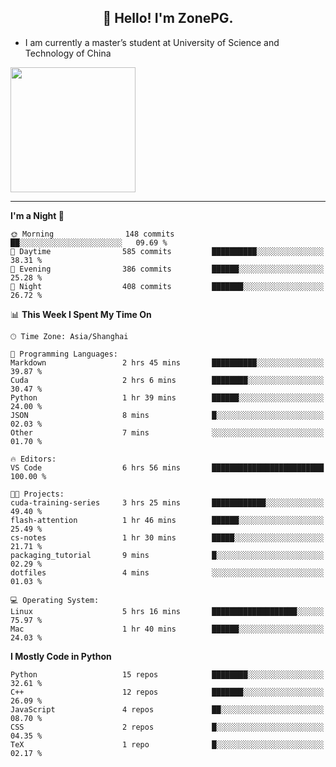 <h2 align="center">👋 Hello! I'm ZonePG.</h2>

- I am currently a master’s student at University of Science and Technology of China

<img height=200 align="center" src="https://github-readme-stats.vercel.app/api?username=zonepg" />

-------

<!--START_SECTION:waka-->
**I'm a Night 🦉** 

```text
🌞 Morning                148 commits         ██░░░░░░░░░░░░░░░░░░░░░░░   09.69 % 
🌆 Daytime                585 commits         ██████████░░░░░░░░░░░░░░░   38.31 % 
🌃 Evening                386 commits         ██████░░░░░░░░░░░░░░░░░░░   25.28 % 
🌙 Night                  408 commits         ███████░░░░░░░░░░░░░░░░░░   26.72 % 
```


📊 **This Week I Spent My Time On** 

```text
🕑︎ Time Zone: Asia/Shanghai

💬 Programming Languages: 
Markdown                 2 hrs 45 mins       ██████████░░░░░░░░░░░░░░░   39.87 % 
Cuda                     2 hrs 6 mins        ████████░░░░░░░░░░░░░░░░░   30.47 % 
Python                   1 hr 39 mins        ██████░░░░░░░░░░░░░░░░░░░   24.00 % 
JSON                     8 mins              █░░░░░░░░░░░░░░░░░░░░░░░░   02.03 % 
Other                    7 mins              ░░░░░░░░░░░░░░░░░░░░░░░░░   01.70 % 

🔥 Editors: 
VS Code                  6 hrs 56 mins       █████████████████████████   100.00 % 

🐱‍💻 Projects: 
cuda-training-series     3 hrs 25 mins       ████████████░░░░░░░░░░░░░   49.40 % 
flash-attention          1 hr 46 mins        ██████░░░░░░░░░░░░░░░░░░░   25.49 % 
cs-notes                 1 hr 30 mins        █████░░░░░░░░░░░░░░░░░░░░   21.71 % 
packaging_tutorial       9 mins              █░░░░░░░░░░░░░░░░░░░░░░░░   02.29 % 
dotfiles                 4 mins              ░░░░░░░░░░░░░░░░░░░░░░░░░   01.03 % 

💻 Operating System: 
Linux                    5 hrs 16 mins       ███████████████████░░░░░░   75.97 % 
Mac                      1 hr 40 mins        ██████░░░░░░░░░░░░░░░░░░░   24.03 % 
```

**I Mostly Code in Python** 

```text
Python                   15 repos            ████████░░░░░░░░░░░░░░░░░   32.61 % 
C++                      12 repos            ███████░░░░░░░░░░░░░░░░░░   26.09 % 
JavaScript               4 repos             ██░░░░░░░░░░░░░░░░░░░░░░░   08.70 % 
CSS                      2 repos             █░░░░░░░░░░░░░░░░░░░░░░░░   04.35 % 
TeX                      1 repo              █░░░░░░░░░░░░░░░░░░░░░░░░   02.17 % 
```




<!--END_SECTION:waka-->

